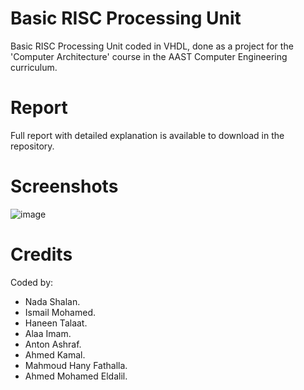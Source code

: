 # Basic RISC Processing Unit

Basic RISC Processing Unit coded in VHDL, done as a project for the 'Computer Architecture' course in the AAST Computer Engineering curriculum.

# Report

Full report with detailed explanation is available to download in the repository.

# Screenshots
![image](https://github.com/IsmailFakhr/Basic-RISC-Processor/assets/98194133/a3949271-dc75-4f25-95f8-e9df4dc53e71)

# Credits

Coded by:
- Nada Shalan.
- Ismail Mohamed.
- Haneen Talaat. 
- Alaa Imam.
- Anton Ashraf.
- Ahmed Kamal.
- Mahmoud Hany Fathalla.
- Ahmed Mohamed Eldalil.


